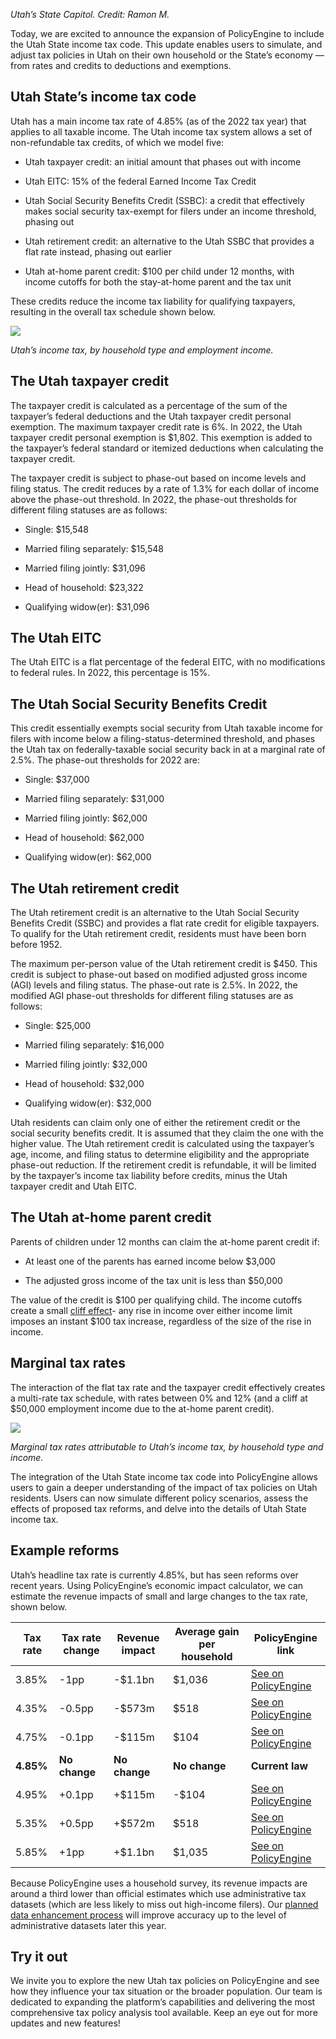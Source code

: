 *Utah’s State Capitol. Credit: Ramon M.*

Today, we are excited to announce the expansion of PolicyEngine to include the Utah State income tax code. This update enables users to simulate, and adjust tax policies in Utah on their own household or the State’s economy — from rates and credits to deductions and exemptions.

## Utah State’s income tax code

Utah has a main income tax rate of 4.85% (as of the 2022 tax year) that applies to all taxable income. The Utah income tax system allows a set of non-refundable tax credits, of which we model five:

* Utah taxpayer credit: an initial amount that phases out with income

* Utah EITC: 15% of the federal Earned Income Tax Credit

* Utah Social Security Benefits Credit (SSBC): a credit that effectively makes social security tax-exempt for filers under an income threshold, phasing out

* Utah retirement credit: an alternative to the Utah SSBC that provides a flat rate instead, phasing out earlier

* Utah at-home parent credit: $100 per child under 12 months, with income cutoffs for both the stay-at-home parent and the tax unit

These credits reduce the income tax liability for qualifying taxpayers, resulting in the overall tax schedule shown below.

![](https://cdn-images-1.medium.com/max/3152/0*f7_wm_N_NCceKF7l)

*Utah’s income tax, by household type and employment income.*

## The Utah taxpayer credit

The taxpayer credit is calculated as a percentage of the sum of the taxpayer’s federal deductions and the Utah taxpayer credit personal exemption. The maximum taxpayer credit rate is 6%. In 2022, the Utah taxpayer credit personal exemption is $1,802. This exemption is added to the taxpayer’s federal standard or itemized deductions when calculating the taxpayer credit.

The taxpayer credit is subject to phase-out based on income levels and filing status. The credit reduces by a rate of 1.3% for each dollar of income above the phase-out threshold. In 2022, the phase-out thresholds for different filing statuses are as follows:

* Single: $15,548

* Married filing separately: $15,548

* Married filing jointly: $31,096

* Head of household: $23,322

* Qualifying widow(er): $31,096

## The Utah EITC

The Utah EITC is a flat percentage of the federal EITC, with no modifications to federal rules. In 2022, this percentage is 15%.

## The Utah Social Security Benefits Credit

This credit essentially exempts social security from Utah taxable income for filers with income below a filing-status-determined threshold, and phases the Utah tax on federally-taxable social security back in at a marginal rate of 2.5%. The phase-out thresholds for 2022 are:

* Single: $37,000

* Married filing separately: $31,000

* Married filing jointly: $62,000

* Head of household: $62,000

* Qualifying widow(er): $62,000

## The Utah retirement credit

The Utah retirement credit is an alternative to the Utah Social Security Benefits Credit (SSBC) and provides a flat rate credit for eligible taxpayers. To qualify for the Utah retirement credit, residents must have been born before 1952.

The maximum per-person value of the Utah retirement credit is $450. This credit is subject to phase-out based on modified adjusted gross income (AGI) levels and filing status. The phase-out rate is 2.5%. In 2022, the modified AGI phase-out thresholds for different filing statuses are as follows:

* Single: $25,000

* Married filing separately: $16,000

* Married filing jointly: $32,000

* Head of household: $32,000

* Qualifying widow(er): $32,000

Utah residents can claim only one of either the retirement credit or the social security benefits credit. It is assumed that they claim the one with the higher value. The Utah retirement credit is calculated using the taxpayer’s age, income, and filing status to determine eligibility and the appropriate phase-out reduction. If the retirement credit is refundable, it will be limited by the taxpayer’s income tax liability before credits, minus the Utah taxpayer credit and Utah EITC.

## The Utah at-home parent credit

Parents of children under 12 months can claim the at-home parent credit if:

* At least one of the parents has earned income below $3,000

* The adjusted gross income of the tax unit is less than $50,000

The value of the credit is $100 per qualifying child. The income cutoffs create a small [cliff effect](https://policyengine.org/us/blog/how-would-reforms-affect-cliffs)- any rise in income over either income limit imposes an instant $100 tax increase, regardless of the size of the rise in income.

## Marginal tax rates

The interaction of the flat tax rate and the taxpayer credit effectively creates a multi-rate tax schedule, with rates between 0% and 12% (and a cliff at $50,000 employment income due to the at-home parent credit).

![](https://cdn-images-1.medium.com/max/3152/0*t7JrT6OCDnGb611u)

*Marginal tax rates attributable to Utah’s income tax, by household type and income.*

The integration of the Utah State income tax code into PolicyEngine allows users to gain a deeper understanding of the impact of tax policies on Utah residents. Users can now simulate different policy scenarios, assess the effects of proposed tax reforms, and delve into the details of Utah State income tax.

## Example reforms

Utah’s headline tax rate is currently 4.85%, but has seen reforms over recent years. Using PolicyEngine’s economic impact calculator, we can estimate the revenue impacts of small and large changes to the tax rate, shown below.

| **Tax rate** | **Tax rate change** | **Revenue impact** | **Average gain per household** | **PolicyEngine link** |
| --- | --- | --- | --- | --- |
| 3.85% | -1pp | -$1.1bn | $1,036 | [See on PolicyEngine](https://policyengine.org/us/policy?focus=policyOutput.netIncome&reform=10724&region=ut&timePeriod=2023&baseline=2) |
| 4.35% | -0.5pp | -$573m | $518 | [See on PolicyEngine](https://policyengine.org/us/policy?focus=policyOutput.netIncome&reform=10723&region=ut&timePeriod=2023&baseline=2) |
| 4.75% | -0.1pp | -$115m | $104 | [See on PolicyEngine](https://policyengine.org/us/policy?focus=policyOutput.netIncome&reform=10722&region=ut&timePeriod=2023&baseline=2) |
| **4.85%** | **No change** | **No change** | **No change** | **Current law** |
| 4.95% | +0.1pp | +$115m | -$104 | [See on PolicyEngine](https://policyengine.org/us/policy?focus=policyOutput.netIncome&reform=10613&region=ut&timePeriod=2023&baseline=2) |
| 5.35% | +0.5pp | +$572m | $518 | [See on PolicyEngine](https://policyengine.org/us/policy?focus=policyOutput.netIncome&reform=10720&region=ut&timePeriod=2023&baseline=2) |
| 5.85% | +1pp | +$1.1bn | $1,035 | [See on PolicyEngine](https://policyengine.org/us/policy?focus=policyOutput.netIncome&reform=10721&region=ut&timePeriod=2023&baseline=2) |


Because PolicyEngine uses a household survey, its revenue impacts are around a third lower than official estimates which use administrative tax datasets (which are less likely to miss out high-income filers). Our [planned data enhancement process](https://policyengine.org/us/blog/enhancing-the-current-population-survey-for-policy-analysis) will improve accuracy up to the level of administrative datasets later this year.

## Try it out

We invite you to explore the new Utah tax policies on PolicyEngine and see how they influence your tax situation or the broader population. Our team is dedicated to expanding the platform’s capabilities and delivering the most comprehensive tax policy analysis tool available. Keep an eye out for more updates and new features!
